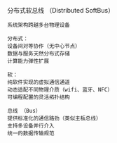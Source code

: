 

分布式软总线 （Distributed SoftBus）
```
系统架构跨越多台物理设备

分布式：
设备间对等协作（无中心节点）
数据与服务天然分布式存储
计算能力弹性扩展

软：
纯软件实现的虚拟通信通道
动态适配不同物理介质（wifi、蓝牙、NFC）
可编程配置的灵活拓扑结构

总线 （Bus）
提供标准化的通信路劲（类似主板总线）
支持多设备并行介入
统一的数据传输规范

```
